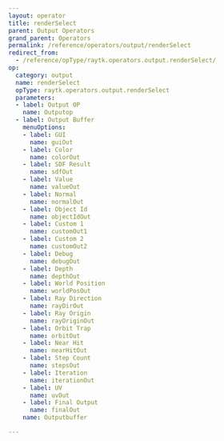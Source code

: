 ```yaml
---
layout: operator
title: renderSelect
parent: Output Operators
grand_parent: Operators
permalink: /reference/operators/output/renderSelect
redirect_from:
  - /reference/opType/raytk.operators.output.renderSelect/
op:
  category: output
  name: renderSelect
  opType: raytk.operators.output.renderSelect
  parameters:
  - label: Output OP
    name: Outputop
  - label: Output Buffer
    menuOptions:
    - label: GUI
      name: guiOut
    - label: Color
      name: colorOut
    - label: SDF Result
      name: sdfOut
    - label: Value
      name: valueOut
    - label: Normal
      name: normalOut
    - label: Object Id
      name: objectIdOut
    - label: Custom 1
      name: customOut1
    - label: Custom 2
      name: customOut2
    - label: Debug
      name: debugOut
    - label: Depth
      name: depthOut
    - label: World Position
      name: worldPosOut
    - label: Ray Direction
      name: rayDirOut
    - label: Ray Origin
      name: rayOriginOut
    - label: Orbit Trap
      name: orbitOut
    - label: Near Hit
      name: nearHitOut
    - label: Step Count
      name: stepsOut
    - label: Iteration
      name: iterationOut
    - label: UV
      name: uvOut
    - label: Final Output
      name: finalOut
    name: Outputbuffer

---
```

